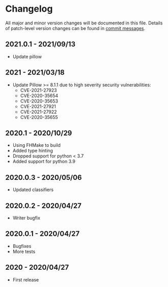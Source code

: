 # Changelog
All major and minor version changes will be documented in this file. Details of
patch-level version changes can be found in [commit messages](../../commits/master).

## 2021.0.1 - 2021/09/13
- Update pillow

## 2021 - 2021/03/18
- Update Pillow >= 8.1.1 due to high severity security vulnerabilities:
  - CVE-2021-27923
  - CVE-2020-35654
  - CVE-2020-35653
  - CVE-2021-27921
  - CVE-2021-27922
  - CVE-2020-35655

## 2020.1 - 2020/10/29
- Using FHMake to build
- Added type hinting
- Dropped support for python < 3.7
- Added support for python 3.9

## 2020.0.3 - 2020/05/06
- Updated classifiers

## 2020.0.2 - 2020/04/27
- Writer bugfix

## 2020.0.1 - 2020/04/27
- Bugfixes
- More tests

## 2020 - 2020/04/27
- First release
